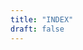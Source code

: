 ```yaml
---
title: "INDEX"
draft: false
---
```


<!-- Loads model-viewer for modern browsers -->
<script type="module" src="https://unpkg.com/@google/model-viewer/dist/model-viewer.js"></script>
<model-viewer id="model-view" src="/laptop.glb" alt="A 3D model of a Computer" camera-controls exposure="0.25" shadow-intensity="1" shadow-softness="1" loading="eager" disable-zoom auto-rotate background-color="transparent" camera-orbit="30deg 50deg" style="--poster-color:transparent;width:100%;height:360px"></model-viewer>
